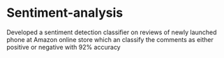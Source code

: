 # Sentiment-analysis
Developed a sentiment detection classifier on reviews of newly launched phone at Amazon online store which an classify the comments as either positive or negative with 92% accuracy
